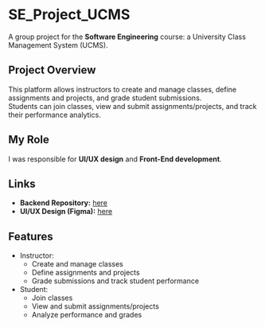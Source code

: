 # SE_Project_UCMS

A group project for the **Software Engineering** course: a University Class Management System (UCMS).

## Project Overview
This platform allows instructors to create and manage classes, define assignments and projects, and grade student submissions.  
Students can join classes, view and submit assignments/projects, and track their performance analytics.

## My Role
I was responsible for **UI/UX design** and **Front-End development**.

## Links
- **Backend Repository:** [here](https://github.com/K-Kabiri/UCMS_Backend.git)  
- **UI/UX Design (Figma):** [here]([https://www.figma.com/design/3nNXP2gVywGGyzd1VjprGn/se-phase01?node-id=0-1&t=24P53J2VedxUlSEQ-1](https://www.figma.com/design/3nNXP2gVywGGyzd1VjprGn/UCMS?node-id=0-1&t=24P53J2VedxUlSEQ-1))
## Features
- Instructor:
  - Create and manage classes
  - Define assignments and projects
  - Grade submissions and track student performance
- Student:
  - Join classes
  - View and submit assignments/projects
  - Analyze performance and grades

